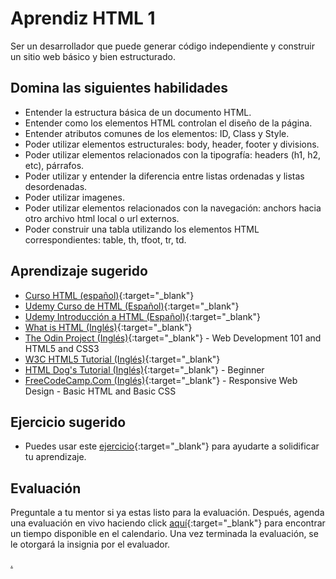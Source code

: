# Aprendiz HTML 1

Ser un desarrollador que puede generar código independiente y construir un sitio web básico y bien estructurado.

## Domina las siguientes habilidades

* Entender la estructura básica de un documento HTML.
* Entender como los elementos HTML controlan el diseño de la página.
* Entender atributos comunes de los elementos: ID, Class y Style.
* Poder utilizar elementos estructurales: body, header, footer y divisions.
* Poder utilizar elementos relacionados con la tipografía: headers (h1, h2, etc), párrafos.
* Poder utilizar y entender la diferencia entre listas ordenadas y listas desordenadas.
* Poder utilizar imagenes.
* Poder utilizar elementos relacionados con la navegación: anchors hacia otro archivo html local o url externos.
* Poder construir una tabla utilizando los elementos HTML correspondientes: table, th, tfoot, tr, td.

## Aprendizaje sugerido

* [Curso HTML (español)](https://www.youtube.com/playlist?list=PLhSj3UTs2_yVHt2DgHky_MzzRC58UHE4z){:target="_blank"}
* [Udemy Curso de HTML (Español)](https://www.udemy.com/course/por-donde-empezar-en-el-desarrollo-web-empieza-aqui-ahora-html/){:target="_blank"}
* [Udemy Introducción a HTML (Español)](https://www.udemy.com/course/introduccion-a-html/){:target="_blank"}
* [What is HTML (Inglés)](https://www.colorcode.io/course/html-basics){:target="_blank"}
* [The Odin Project (Inglés)](https://www.theodinproject.com/courses/html-and-css){:target="_blank"} - Web Development 101 and HTML5 and CSS3
* [W3C HTML5 Tutorial (Inglés)](http://www.w3schools.com/html/){:target="_blank"}
* [HTML Dog's Tutorial (Inglés)](https://www.htmldog.com/guides/html/beginner/){:target="_blank"} - Beginner
* [FreeCodeCamp.Com (Inglés)](https://www.freecodecamp.org/learn/responsive-web-design/basic-html-and-html5/){:target="_blank"} - Responsive Web Design - Basic HTML and Basic CSS

## Ejercicio sugerido

- Puedes usar este [ejercicio](https://docs.google.com/document/d/1oXBf4oFhDbOsbVecXFEJiUjlr-V4RwpJTWfU2A14b9M/edit){:target="\_blank"} para ayudarte a solidificar tu aprendizaje.

## Evaluación

Preguntale a tu mentor si ya estas listo para la evaluación. Después, agenda una evaluación en vivo haciendo click [aquí](https://webdev.codex.academy/mastery-eval-1-first-steps?badge=KxA14MJ9TmuDYCSOc6nytw){:target="_blank"} para encontrar un tiempo disponible en el calendario. Una vez terminada la evaluación, se le otorgará la insignia por el evaluador.

[.](level-1)